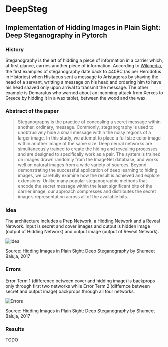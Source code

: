 # DeepSteg
## Implementation of Hidding Images in Plain Sight: Deep Steganography in Pytorch

### History

Steganography is the art of hidding a piece of information in a carrier which, at first glance, carries another piece of information. According to [Wikipedia](https://en.wikipedia.org/wiki/Steganography), the first examples of steganography date back to 440BC (as per Herodotus in Histories) when Hisitaeus sent a message to Aristagoras by shaving the head of a servant, writting a message on his head and ordering him to have his head shaved only upon arrival to transmit the message. The other example is Demaratus who warned about an incoming attack from Xerxes to Greece by hidding it in a wax tablet, between the wood and the wax.

### Abstract of the paper

> Steganography is the practice of concealing a secret message within another,
> ordinary, message. Commonly, steganography is used to unobtrusively hide a small
> message within the noisy regions of a larger image. In this study, we attempt
> to place a full size color image within another image of the same size. Deep
> neural networks are simultaneously trained to create the hiding and revealing
> processes and are designed to specifically work as a pair. The system is trained on
> images drawn randomly from the ImageNet database, and works well on natural
> images from a wide variety of sources. Beyond demonstrating the successful
> application of deep learning to hiding images, we carefully examine how the result
> is achieved and explore extensions. Unlike many popular steganographic methods
> that encode the secret message within the least significant bits of the carrier image,
> our approach compresses and distributes the secret image’s representation across
> all of the available bits.

### Idea
The architecture includes a Prep Network, a Hidding Network and a Reveal Network. Input is secret and cover images and output is hidden image (output of Hidding Network) and output image (output of Reveal Network).

![Idea](https://github.com/lesscomfortable/DeepSteg/blob/master/Images/DeepStegIdea2.png)

Source: Hidding Images in Plain Sight: Deep Steganography by Shumeet Baluja, 2017

### Errors
Error Term 1 (difference between cover and hidding image) is backprops only through first two networks while Error Term 2 (differnce between secret and output image) backprops through all four networks.

![Errors](https://github.com/lesscomfortable/DeepSteg/blob/master/Images/DeepStegIdea.png)

Source: Hidding Images in Plain Sight: Deep Steganography by Shumeet Baluja, 2017

### Results

TODO
